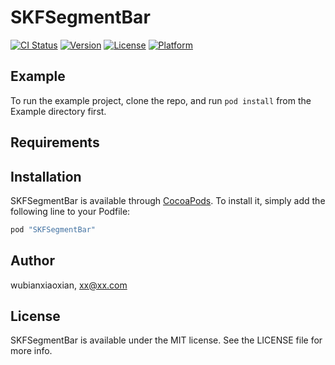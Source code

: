 # SKFSegmentBar

[![CI Status](http://img.shields.io/travis/wubianxiaoxian/SKFSegmentBar.svg?style=flat)](https://travis-ci.org/wubianxiaoxian/SKFSegmentBar)
[![Version](https://img.shields.io/cocoapods/v/SKFSegmentBar.svg?style=flat)](http://cocoapods.org/pods/SKFSegmentBar)
[![License](https://img.shields.io/cocoapods/l/SKFSegmentBar.svg?style=flat)](http://cocoapods.org/pods/SKFSegmentBar)
[![Platform](https://img.shields.io/cocoapods/p/SKFSegmentBar.svg?style=flat)](http://cocoapods.org/pods/SKFSegmentBar)

## Example

To run the example project, clone the repo, and run `pod install` from the Example directory first.

## Requirements

## Installation

SKFSegmentBar is available through [CocoaPods](http://cocoapods.org). To install
it, simply add the following line to your Podfile:

```ruby
pod "SKFSegmentBar"
```

## Author

wubianxiaoxian, xx@xx.com

## License

SKFSegmentBar is available under the MIT license. See the LICENSE file for more info.
